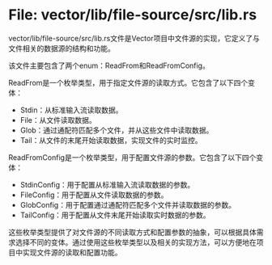 # File: vector/lib/file-source/src/lib.rs

vector/lib/file-source/src/lib.rs文件是Vector项目中文件源的实现，它定义了与文件相关的数据源的结构和功能。

该文件主要包含了两个enum：ReadFrom和ReadFromConfig。

ReadFrom是一个枚举类型，用于指定文件源的读取方式。它包含了以下四个变体：
- Stdin：从标准输入流读取数据。
- File：从文件读取数据。
- Glob：通过通配符匹配多个文件，并从这些文件中读取数据。
- Tail：从文件的末尾开始读取数据，实现文件的实时监控。

ReadFromConfig是一个枚举类型，用于配置文件源的参数。它包含了以下四个变体：
- StdinConfig：用于配置从标准输入流读取数据的参数。
- FileConfig：用于配置从文件读取数据的参数。
- GlobConfig：用于配置通过通配符匹配多个文件并读取数据的参数。
- TailConfig：用于配置从文件末尾开始读取实时数据的参数。

这些枚举类型提供了对文件源的不同读取方式和配置参数的抽象，可以根据具体需求选择不同的变体。通过使用这些枚举类型以及相关的实现方法，可以方便地在项目中实现文件源的读取和配置功能。


